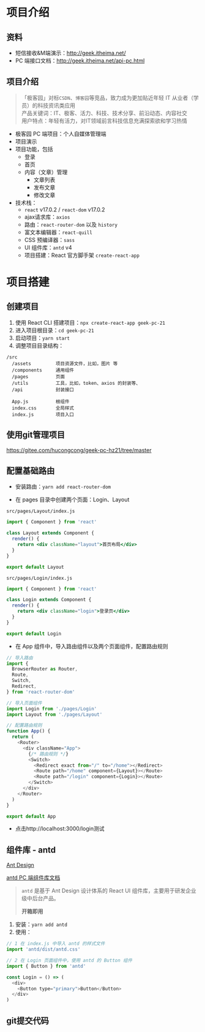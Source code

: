 # 项目介绍

## 资料

- 短信接收&M端演示：http://geek.itheima.net/
- PC 端接口文档：http://geek.itheima.net/api-pc.html

## 项目介绍

>「极客园」对标`CSDN`、`博客园`等竞品，致力成为更加贴近年轻 IT 从业者（学员）的科技资讯类应用  
> 产品关键词：IT、极客、活力、科技、技术分享、前沿动态、内容社交  
> 用户特点：年轻有活力，对IT领域前言科技信息充满探索欲和学习热情

- 极客园 PC 端项目：个人自媒体管理端
- 项目演示
- 项目功能，包括
  - 登录
  - 首页
  - 内容（文章）管理
    - 文章列表
    - 发布文章
    - 修改文章
- 技术栈：
  - `react` v17.0.2 / `react-dom` v17.0.2
  - ajax请求库：`axios`
  - 路由：`react-router-dom` 以及 `history`
  - 富文本编辑器：`react-quill`
  - CSS 预编译器：`sass`
  - UI 组件库：`antd` v4
  - 项目搭建：React 官方脚手架 `create-react-app`

# 项目搭建

## 创建项目

1. 使用 React CLI 搭建项目：`npx create-react-app geek-pc-21`
2. 进入项目根目录：`cd geek-pc-21`
3. 启动项目：`yarn start`
4. 调整项目目录结构：

```tree
/src
  /assets         项目资源文件，比如，图片 等
  /components     通用组件
  /pages          页面
  /utils          工具，比如，token、axios 的封装等、
  /api            封装接口
  
  App.js          根组件
  index.css       全局样式
  index.js        项目入口
```

## 使用git管理项目

https://gitee.com/hucongcong/geek-pc-hz21/tree/master

## 配置基础路由

+ 安装路由：`yarn add react-router-dom`

+ 在 pages 目录中创建两个页面：Login、Layout

`src/pages/Layout/index.js`

```jsx
import { Component } from 'react'

class Layout extends Component {
  render() {
    return <div className="layout">首页布局</div>
  }
}

export default Layout

```

`src/pages/Login/index.js`

```jsx
import { Component } from 'react'

class Login extends Component {
  render() {
    return <div className="login">登录页</div>
  }
}

export default Login

```

+ 在 App 组件中，导入路由组件以及两个页面组件，配置路由规则

```js
// 导入路由
import {
  BrowserRouter as Router,
  Route,
  Switch,
  Redirect,
} from 'react-router-dom'

// 导入页面组件
import Login from './pages/Login'
import Layout from './pages/Layout'

// 配置路由规则
function App() {
  return (
    <Router>
      <div className="App">
        {/* 路由规则 */}
        <Switch>
          <Redirect exact from="/" to="/home"></Redirect>
          <Route path="/home" component={Layout}></Route>
          <Route path="/login" component={Login}></Route>
        </Switch>
      </div>
    </Router>
  )
}

export default App
```

+ 点击http://localhost:3000/login测试

## 组件库 - antd

[Ant Design](https://ant.design/index-cn)

[antd PC 端组件库文档](https://ant.design/docs/react/introduce-cn)

> `antd` 是基于 Ant Design 设计体系的 React UI 组件库，主要用于研发企业级中后台产品。
>
> **开箱即用**

1. 安装：`yarn add antd`
2. 使用：

```js
// 1 在 index.js 中导入 antd 的样式文件
import 'antd/dist/antd.css'

// 2 在 Login 页面组件中，使用 antd 的 Button 组件
import { Button } from 'antd'

const Login = () => (
  <div>
    <Button type="primary">Button</Button>
  </div>
)
```

## git提交代码
